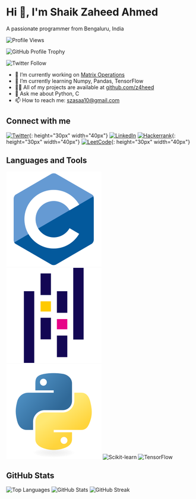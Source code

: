 # Hi 👋, I'm Shaik Zaheed Ahmed
A passionate programmer from Bengaluru, India

![Profile Views](https://komarev.com/ghpvc/?username=z4heed&label=Profile%20views&color=0e75b6&style=flat)

![GitHub Profile Trophy](https://github-profile-trophy.vercel.app/?username=z4heed)

![Twitter Follow](https://img.shields.io/twitter/follow/i_zap4ever?logo=twitter&style=for-the-badge)

- 🔭 I’m currently working on [Matrix Operations](https://github.com/z4heed/matrixOP.git)
- 🌱 I’m currently learning Numpy, Pandas, TensorFlow
- 👨‍💻 All of my projects are available at [github.com/z4heed](https://github.com/z4heed)
- 💬 Ask me about Python, C
- 📫 How to reach me: [szasaa10@gmail.com](mailto:szasaa10@gmail.com)

## Connect with me
[![Twitter](https://raw.githubusercontent.com/rahuldkjain/github-profile-readme-generator/master/src/images/icons/Social/twitter.svg)](https://twitter.com/i_zap4ever){: height="30px" width="40px"}
[![LinkedIn](https://raw.githubusercontent.com/rahuldkjain/github-profile-readme-generator/master/src/images/icons/Social/linked-in-alt.svg)](https://linkedin.com/in/z4heed)
[![Hackerrank](https://raw.githubusercontent.com/rahuldkjain/github-profile-readme-generator/master/src/images/icons/Social/hackerrank.svg)](https://www.hackerrank.com/@szasaa10){: height="30px" width="40px"}
[![LeetCode](https://raw.githubusercontent.com/rahuldkjain/github-profile-readme-generator/master/src/images/icons/Social/leet-code.svg)](https://www.leetcode.com/z4heed){: height="30px" width="40px"}

## Languages and Tools
![C](https://raw.githubusercontent.com/devicons/devicon/master/icons/c/c-original.svg)
![Pandas](https://raw.githubusercontent.com/devicons/devicon/2ae2a900d2f041da66e950e4d48052658d850630/icons/pandas/pandas-original.svg)
![Python](https://raw.githubusercontent.com/devicons/devicon/master/icons/python/python-original.svg)
![Scikit-learn](https://upload.wikimedia.org/wikipedia/commons/0/05/Scikit_learn_logo_small.svg)
![TensorFlow](https://www.vectorlogo.zone/logos/tensorflow/tensorflow-icon.svg)

## GitHub Stats
![Top Languages](https://github-readme-stats.vercel.app/api/top-langs/?username=z4heed&layout=compact)
![GitHub Stats](https://github-readme-stats.vercel.app/api/?username=z4heed&show_icons=true)
![GitHub Streak](https://github-readme-streak-stats.herokuapp.com/?user=z4heed)
